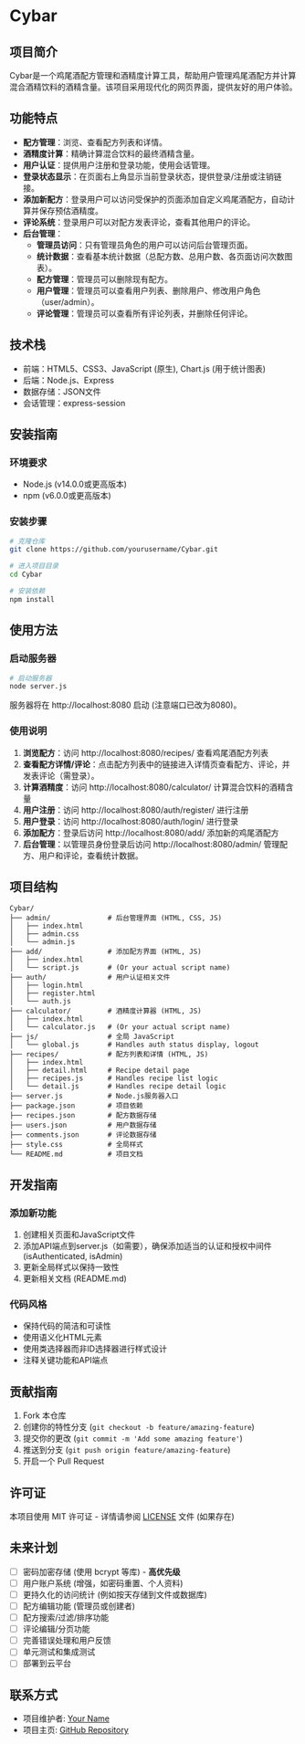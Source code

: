 # Cybar

## 项目简介
Cybar是一个鸡尾酒配方管理和酒精度计算工具，帮助用户管理鸡尾酒配方并计算混合酒精饮料的酒精含量。该项目采用现代化的网页界面，提供友好的用户体验。

## 功能特点

- **配方管理**：浏览、查看配方列表和详情。
- **酒精度计算**：精确计算混合饮料的最终酒精含量。
- **用户认证**：提供用户注册和登录功能，使用会话管理。
- **登录状态显示**：在页面右上角显示当前登录状态，提供登录/注册或注销链接。
- **添加新配方**：登录用户可以访问受保护的页面添加自定义鸡尾酒配方，自动计算并保存预估酒精度。
- **评论系统**：登录用户可以对配方发表评论，查看其他用户的评论。
- **后台管理**：
    - **管理员访问**：只有管理员角色的用户可以访问后台管理页面。
    - **统计数据**：查看基本统计数据（总配方数、总用户数、各页面访问次数图表）。
    - **配方管理**：管理员可以删除现有配方。
    - **用户管理**：管理员可以查看用户列表、删除用户、修改用户角色（user/admin）。
    - **评论管理**：管理员可以查看所有评论列表，并删除任何评论。

## 技术栈

- 前端：HTML5、CSS3、JavaScript (原生), Chart.js (用于统计图表)
- 后端：Node.js、Express
- 数据存储：JSON文件
- 会话管理：express-session

## 安装指南

### 环境要求
- Node.js (v14.0.0或更高版本)
- npm (v6.0.0或更高版本)

### 安装步骤

```bash
# 克隆仓库
git clone https://github.com/yourusername/Cybar.git

# 进入项目目录
cd Cybar

# 安装依赖
npm install
```

## 使用方法

### 启动服务器

```bash
# 启动服务器
node server.js
```

服务器将在 http://localhost:8080 启动 (注意端口已改为8080)。

### 使用说明

1. **浏览配方**：访问 http://localhost:8080/recipes/ 查看鸡尾酒配方列表
2. **查看配方详情/评论**：点击配方列表中的链接进入详情页查看配方、评论，并发表评论（需登录）。
3. **计算酒精度**：访问 http://localhost:8080/calculator/ 计算混合饮料的酒精含量
4. **用户注册**：访问 http://localhost:8080/auth/register/ 进行注册
5. **用户登录**：访问 http://localhost:8080/auth/login/ 进行登录
6. **添加配方**：登录后访问 http://localhost:8080/add/ 添加新的鸡尾酒配方
7. **后台管理**：以管理员身份登录后访问 http://localhost:8080/admin/ 管理配方、用户和评论，查看统计数据。

## 项目结构

```
Cybar/
├── admin/              # 后台管理界面 (HTML, CSS, JS)
│   ├── index.html
│   ├── admin.css
│   └── admin.js
├── add/                # 添加配方界面 (HTML, JS)
│   ├── index.html
│   └── script.js       # (Or your actual script name)
├── auth/               # 用户认证相关文件
│   ├── login.html
│   ├── register.html
│   └── auth.js
├── calculator/         # 酒精度计算器 (HTML, JS)
│   ├── index.html
│   └── calculator.js   # (Or your actual script name)
├── js/                 # 全局 JavaScript
│   └── global.js       # Handles auth status display, logout
├── recipes/            # 配方列表和详情 (HTML, JS)
│   ├── index.html
│   ├── detail.html     # Recipe detail page
│   ├── recipes.js      # Handles recipe list logic
│   └── detail.js       # Handles recipe detail logic
├── server.js           # Node.js服务器入口
├── package.json        # 项目依赖
├── recipes.json        # 配方数据存储
├── users.json          # 用户数据存储
├── comments.json       # 评论数据存储
├── style.css           # 全局样式
└── README.md           # 项目文档
```

## 开发指南

### 添加新功能

1. 创建相关页面和JavaScript文件
2. 添加API端点到server.js（如需要），确保添加适当的认证和授权中间件 (isAuthenticated, isAdmin)
3. 更新全局样式以保持一致性
4. 更新相关文档 (README.md)

### 代码风格

- 保持代码的简洁和可读性
- 使用语义化HTML元素
- 使用类选择器而非ID选择器进行样式设计
- 注释关键功能和API端点

## 贡献指南

1. Fork 本仓库
2. 创建你的特性分支 (`git checkout -b feature/amazing-feature`)
3. 提交你的更改 (`git commit -m 'Add some amazing feature'`)
4. 推送到分支 (`git push origin feature/amazing-feature`)
5. 开启一个 Pull Request

## 许可证

本项目使用 MIT 许可证 - 详情请参阅 [LICENSE](LICENSE) 文件 (如果存在)

## 未来计划

- [ ] 密码加密存储 (使用 bcrypt 等库) - **高优先级**
- [ ] 用户账户系统 (增强，如密码重置、个人资料)
- [ ] 更持久化的访问统计 (例如按天存储到文件或数据库)
- [ ] 配方编辑功能 (管理员或创建者)
- [ ] 配方搜索/过滤/排序功能
- [ ] 评论编辑/分页功能
- [ ] 完善错误处理和用户反馈
- [ ] 单元测试和集成测试
- [ ] 部署到云平台

## 联系方式

- 项目维护者: [Your Name](mailto:your.email@example.com)
- 项目主页: [GitHub Repository](https://github.com/yourusername/Cybar)